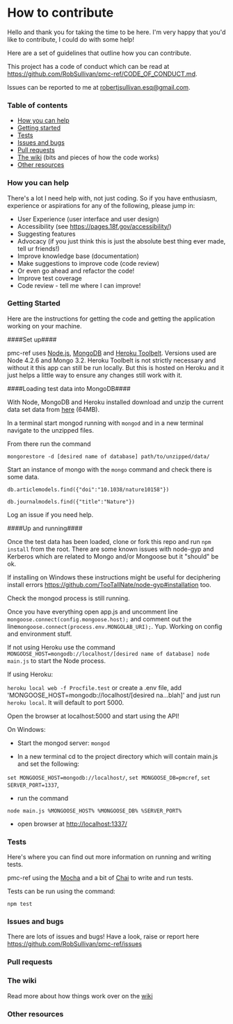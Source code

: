 # How to contribute

Hello and thank you for taking the time to be here. I'm very happy that you'd like to contribute, I could do with some help!

Here are a set of guidelines that outline how you can contribute.

This project has a code of conduct which can be read at https://github.com/RobSullivan/pmc-ref/CODE_OF_CONDUCT.md.

Issues can be reported to me at robertjsullivan.esq@gmail.com.


### Table of contents

- [How you can help](#how-you-can-help)
- [Getting started](#getting-started) 
- [Tests](#tests)
- [Issues and bugs](#issues-and-bugs)
- [Pull requests](#pull-requests)
- [The wiki](#the-wiki) (bits and pieces of how the code works)
- [Other resources](#other-resources)

### How you can help
 
There's a lot I need help with, not just coding. So if you have enthusiasm, experience or aspirations for any of the following, please jump in:

 -  User Experience (user interface and user design)
 -  Accessibility (see https://pages.18f.gov/accessibility/)
 -  Suggesting features
 -  Advocacy (if you just think this is just the absolute best thing ever made, tell ur friends!)
 -  Improve knowledge base (documentation)
 -  Make suggestions to improve code (code review)
 -  Or even go ahead and refactor the code!
 -  Improve test coverage
 -  Code review - tell me where I can improve!


### Getting Started
 
Here are the instructions for getting the code and getting the application working on your machine.


####Set up####

pmc-ref uses [Node.js](https://nodejs.org/download/), [MongoDB](http://www.mongodb.org/downloads) and [Heroku Toolbelt](https://toolbelt.heroku.com/). Versions used are Node 4.2.6 and Mongo 3.2. Heroku Toolbelt is not strictly necessary and without it this app can still be run locally. But this is hosted on Heroku and it just helps a little way to ensure any changes still work with it.


####Loading test data into MongoDB####

With Node, MongoDB and Heroku installed download and unzip the current data set data from [here](https://drive.google.com/file/d/0B3AgUDfIExOnY1h6aUlRZkk4UTg/view) (64MB).

In a terminal start mongod running with `mongod` and in a new terminal navigate to the unzipped files.

From there run the command 

`mongorestore -d [desired name of database] path/to/unzipped/data/`

Start an instance of mongo with the `mongo` command and check there is some data.

`db.articlemodels.find({"doi":"10.1038/nature10158"})`

`db.journalmodels.find({"title":"Nature"})`

Log an issue if you need help.

####Up and running####

Once the test data has been loaded, clone or fork this repo and run `npm install` from the root. There are some known issues with node-gyp and Kerberos which are related to Mongo and/or Mongoose but it  "should" be ok.

If installing on Windows these instructions might be useful for deciphering install errors https://github.com/TooTallNate/node-gyp#installation too.

Check the mongod process is still running.

Once you have everything open app.js and uncomment line `mongoose.connect(config.mongoose.host);` and comment out the  line`mongoose.connect(process.env.MONGOLAB_URI);`. Yup. Working on config and environment stuff.

If not using Heroku use the command `MONGOOSE_HOST=mongodb://localhost/[desired name of database] node main.js` to start the Node process.

If using Heroku:

`heroku local web -f Procfile.test` or create a .env file, add 'MONGOOSE_HOST=mongodb://localhost/[desired na...blah]' and just run `heroku local`. It will default to port 5000.

Open the browser at localhost:5000 and start using the API!



On Windows:

- Start the mongod server: `mongod`

- In a new terminal cd to the project directory which will contain main.js and set the following:

`set MONGOOSE_HOST=mongodb://localhost/`,
`set MONGOOSE_DB=pmcref`,
`set SERVER_PORT=1337`,

- run the command

`node main.js %MONGOOSE_HOST% %MONGOOSE_DB% %SERVER_PORT%`

- open browser at [http://localhost:1337/](http://localhost:1337/)


### Tests

Here's where you can find out more information on running and writing tests.

pmc-ref using the [Mocha](https://mochajs.org/) and a bit of [Chai](http://chaijs.com/) to write and run tests. 

Tests can be run using the command:

`npm test`

### Issues and bugs

 There are lots of issues and bugs! Have a look, raise or report here https://github.com/RobSullivan/pmc-ref/issues

### Pull requests
 
 
### The wiki
 
Read more about how things work over on the [wiki](https://github.com/RobSullivan/pmc-ref/wiki)

 
### Other resources


